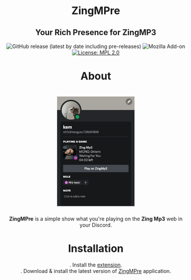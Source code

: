 <div align="center">

# ZingMPre

## Your Rich Presence for ZingMP3

![GitHub release (latest by date including pre-releases)](https://img.shields.io/github/v/release/badkem/zingmpre?label=App&include_prereleases&style=for-the-badge)
![Mozilla Add-on](https://img.shields.io/amo/v/zingmp3-discord-presence?label=Add-on&color=purple&style=for-the-badge)
[![License: MPL 2.0](https://img.shields.io/badge/License-MPL_2.0-brightgreen.svg?style=for-the-badge&color=orange)](https://opensource.org/licenses/MPL-2.0)


# About

# <img src=".github/example_2.png" draggable="false" height="300"><br> 

**ZingMPre** is a simple show what you're playing on the **Zing Mp3** web in your Discord.

# Installation
. Install the [extension](https://addons.mozilla.org/vi/firefox/addon/zingmp3-discord-presence/). <br>
. Download & install the latest version of [ZingMPre](https://github.com/badkem/ZingMPre/releases) application. <br>
